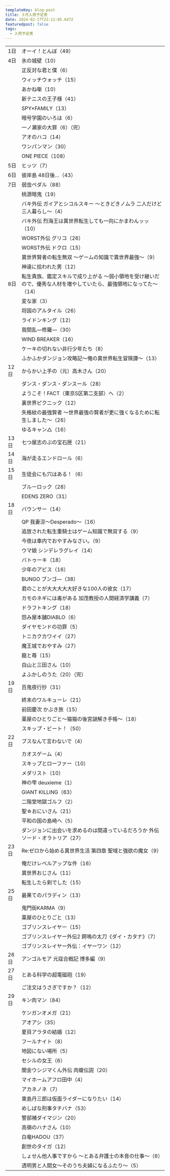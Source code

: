 ```yaml
---
templateKey: blog-post
title: ３月入荷予定表
date: 2024-02-17T22:11:05.647Z
featuredpost: false
tags:
  - 入荷予定表
---
```



<!--\[if !mso]>
<style>
v\:* {behavior:url(#default#VML);}
o\:* {behavior:url(#default#VML);}
x\:* {behavior:url(#default#VML);}
.shape {behavior:url(#default#VML);}
</style>
<!\[endif]-->

|                        |                                                             |
| ---------------------- | ----------------------------------------------------------- |
| <!--StartFragment-->1日 | オーイ！とんぼ（49）                                                 |
| 4日                     | 氷の城壁（10）                                                    |
| 　                      | 正反対な君と僕（6）                                                  |
| 　                      | ウィッチウォッチ（15）                                                |
| 　                      | あかね噺（10）                                                    |
| 　                      | 新テニスの王子様（41）                                                |
| 　                      | SPY×FAMILY（13）                                              |
| 　                      | 暗号学園のいろは（6）                                                 |
| 　                      | 一ノ瀬家の大罪（6）（完）                                               |
| 　                      | アオのハコ（14）                                                   |
| 　                      | ワンパンマン（30）                                                  |
| 　                      | ONE PIECE（108）                                              |
| 5日                     | ヒッツ（7）                                                      |
| 6日                     | 彼岸島 48日後…（43）                                               |
| 7日                     | 弱虫ペダル（88）                                                   |
| 　                      | 桃源暗鬼（19）                                                    |
| 　                      | バキ外伝 ガイアとシコルスキー ～ときどきノムラ 二人だけど三人暮らし～（4）                     |
| 　                      | バキ外伝 烈海王は異世界転生しても一向にかまわんッッ（10）                              |
| 　                      | WORST外伝 グリコ（26）                                             |
| 　                      | WORST外伝 ドクロ（15）                                             |
| 　                      | 異世界賢者の転生無双 ～ゲームの知識で異世界最強～（9）                                |
| 　                      | 神達に拾われた男（12）                                                |
| 8日                     | 転生貴族、鑑定スキルで成り上がる ～弱小領地を受け継いだので、優秀な人材を増やしていたら、最強領地になってた～（14） |
| 　                      | 変な家（3）                                                      |
| 　                      | 将国のアルタイル（26）                                                |
| 　                      | ライドンキング（12）                                                 |
| 　                      | 我間乱―修羅―（30）                                                 |
| 　                      | WIND BREAKER（16）                                            |
| 　                      | ケーキの切れない非行少年たち（8）                                           |
| 　                      | ふかふかダンジョン攻略記～俺の異世界転生冒険譚～（13）                                |
| 12日                    | からかい上手の（元）高木さん（20）                                          |
| 　                      | ダンス・ダンス・ダンスール（28）                                           |
| 　                      | ようこそ！FACT（東京S区第二支部）へ（2）                                     |
| 　                      | 裏世界ピクニック（12）                                                |
| 　                      | 失格紋の最強賢者 ～世界最強の賢者が更に強くなるために転生しました～（26）                      |
| 　                      | ゆるキャン△（16）                                                  |
| 13日                    | 七つ屋志のぶの宝石匣（21）                                              |
| 14日                    | 海が走るエンドロール（6）                                               |
| 15日                    | 生徒会にも穴はある！（6）                                               |
| 　                      | ブルーロック（28）                                                  |
| 　                      | EDENS ZERO（31）                                              |
| 18日                    | バウンサー（14）                                                   |
| 　                      | QP 我妻涼～Desperado～（16）                                       |
| 　                      | 追放された転生重騎士はゲーム知識で無双する（9）                                    |
| 　                      | 今夜は車内でおやすみなさい。（9）                                           |
| 　                      | ウマ娘 シンデレラグレイ（14）                                            |
| 　                      | バトゥーキ（18）                                                   |
| 　                      | 少年のアビス（16）                                                  |
| 　                      | BUNGO ブンゴ―（38）                                              |
| 　                      | 君のことが大大大大大好きな100人の彼女（17）                                    |
| 　                      | カモのネギには毒がある 加茂教授の人間経済学講義（7）                                 |
| 　                      | ドラフトキング（18）                                                 |
| 　                      | 怨み屋本舗DIABLO（6）                                              |
| 　                      | ダイヤモンドの功罪（5）                                                |
| 　                      | トニカクカワイイ（27）                                                |
| 　                      | 魔王城でおやすみ（27）                                                |
| 　                      | 龍と苺（15）                                                     |
| 　                      | 白山と三田さん（10）                                                 |
| 　                      | よふかしのうた（20）（完）                                              |
| 19日                    | 百鬼夜行抄（31）                                                   |
| 　                      | 終末のワルキューレ（21）                                               |
| 　                      | 前田慶次 かぶき旅（15）                                               |
| 　                      | 薬屋のひとりごと～猫猫の後宮謎解き手帳～（18）                                    |
| 　                      | スキップ・ビート！（50）                                               |
| 22日                    | ブスなんて言わないで（4）                                               |
| 　                      | カオスゲーム（4）                                                   |
| 　                      | スキップとローファー（10）                                              |
| 　                      | メダリスト（10）                                                   |
| 　                      | 神の雫 deuxieme（1）                                             |
| 　                      | GIANT KILLING（63）                                           |
| 　                      | 二階堂地獄ゴルフ（2）                                                 |
| 　                      | 聖☆おにいさん（21）                                                 |
| 　                      | 平和の国の島崎へ（5）                                                 |
| 　                      | ダンジョンに出会いを求めるのは間違っているだろうか 外伝 ソード・オラトリア（27）                  |
| 23日                    | Re:ゼロから始める異世界生活 第四章 聖域と強欲の魔女（9）                             |
| 　                      | 俺だけレベルアップな件（16）                                             |
| 　                      | 異世界おじさん（11）                                                 |
| 　                      | 転生したら剣でした（15）                                               |
| 25日                    | 最果てのパラディン（13）                                               |
| 　                      | 鬼門街KARMA（9）                                                 |
| 　                      | 薬屋のひとりごと（13）                                                |
| 　                      | ゴブリンスレイヤー（15）                                               |
| 　                      | ゴブリンスレイヤー外伝2 鍔鳴の太刀《ダイ・カタナ》（7）                               |
| 　                      | ゴブリンスレイヤー外伝：イヤーワン（12）                                       |
| 26日                    | アンゴルモア 元寇合戦記 博多編（9）                                         |
| 27日                    | とある科学の超電磁砲（19）                                              |
| 　                      | ご注文はうさぎですか？（12）                                             |
| 29日                    | キン肉マン（84）                                                   |
| 　                      | ケンガンオメガ（21）                                                 |
| 　                      | アオアシ（35）                                                    |
| 　                      | 夏目アラタの結婚（12）                                                |
| 　                      | フールナイト（8）                                                   |
| 　                      | 地図にない場所（5）                                                  |
| 　                      | セシルの女王（6）                                                   |
| 　                      | 闇金ウシジマくん外伝 肉蝮伝説（20）                                         |
| 　                      | マイホームアフロ田中（4）                                               |
| 　                      | アカネノネ（7）                                                    |
| 　                      | 東島丹三郎は仮面ライダーになりたい（14）                                       |
| 　                      | めしばな刑事タチバナ（53）                                              |
| 　                      | 警部補ダイマジン（20）                                                |
| 　                      | 高嶺のハナさん（10）                                                 |
| 　                      | 白竜HADOU（37）                                                 |
| 　                      | 創世のタイガ（12）                                                  |
| 　                      | しょせん他人事ですから ～とある弁護士の本音の仕事～（6）                               |
| 　                      | 透明男と人間女～そのうち夫婦になるふたり～（5）<!--EndFragment-->                  |